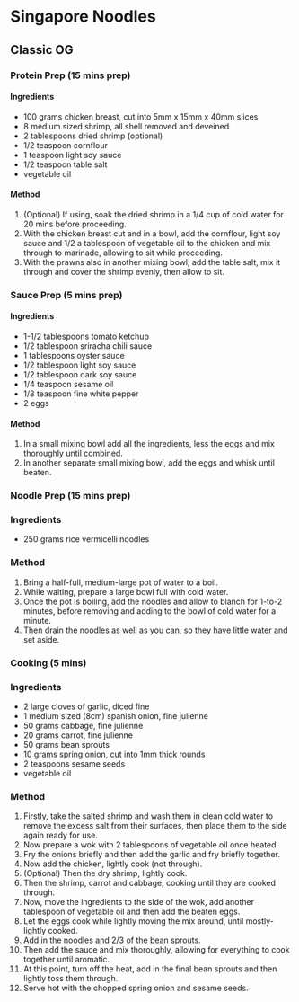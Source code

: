 # Singapore Noodles

## Classic OG

### Protein Prep (15 mins prep)

#### Ingredients

* 100 grams chicken breast, cut into 5mm x 15mm x 40mm slices
* 8 medium sized shrimp, all shell removed and deveined
* 2 tablespoons dried shrimp (optional)
* 1/2 teaspoon cornflour
* 1 teaspoon light soy sauce
* 1/2 teaspoon table salt
* vegetable oil

#### Method

1. (Optional) If using, soak the dried shrimp in a 1/4 cup of cold water for 20 mins before proceeding.
1. With the chicken breast cut and in a bowl, add the cornflour, light soy sauce and 1/2 a tablespoon of vegetable oil to the chicken and mix through to marinade, allowing to sit while proceeding.
1. With the prawns also in another mixing bowl, add the table salt, mix it through and cover the shrimp evenly, then allow to sit.

### Sauce Prep (5 mins prep)

#### Ingredients

* 1-1/2 tablespoons tomato ketchup
* 1/2 tablespoon sriracha chili sauce
* 1 tablespoons oyster sauce
* 1/2 tablespoon light soy sauce
* 1/2 tablespoon dark soy sauce
* 1/4 teaspoon sesame oil
* 1/8 teaspoon fine white pepper
* 2 eggs

#### Method

1. In a small mixing bowl add all the ingredients, less the eggs and mix thoroughly until combined.
1. In another separate small mixing bowl, add the eggs and whisk until beaten.

### Noodle Prep (15 mins prep)

### Ingredients

* 250 grams rice vermicelli noodles

### Method

1. Bring a half-full, medium-large pot of water to a boil.
1. While waiting, prepare a large bowl full with cold water.
1. Once the pot is boiling, add the noodles and allow to blanch for 1-to-2 minutes, before removing and adding to the bowl of cold water for a minute.
1. Then drain the noodles as well as you can, so they have little water and set aside.

### Cooking (5 mins)

### Ingredients

* 2 large cloves of garlic, diced fine
* 1 medium sized (8cm) spanish onion, fine julienne
* 50 grams cabbage, fine julienne
* 20 grams carrot, fine julienne
* 50 grams bean sprouts
* 10 grams spring onion, cut into 1mm thick rounds
* 2 teaspoons sesame seeds
* vegetable oil

### Method

1. Firstly, take the salted shrimp and wash them in clean cold water to remove the excess salt from their surfaces, then place them to the side again ready for use.
1. Now prepare a wok with 2 tablespoons of vegetable oil once heated.
1. Fry the onions briefly and then add the garlic and fry briefly together.
1. Now add the chicken, lightly cook (not through).
1. (Optional) Then the dry shrimp, lightly cook.
1. Then the shrimp, carrot and cabbage, cooking until they are cooked through.
1. Now, move the ingredients to the side of the wok, add another tablespoon of vegetable oil and then add the beaten eggs.
1. Let the eggs cook while lightly moving the mix around, until mostly-lightly cooked.
1. Add in the noodles and 2/3 of the bean sprouts.
1. Then add the sauce and mix thoroughly, allowing for everything to cook together until aromatic.
1. At this point, turn off the heat, add in the final bean sprouts and then lightly toss them through.
1. Serve hot with the chopped spring onion and sesame seeds.
